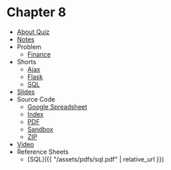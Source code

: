 # Chapter 8

* [About Quiz](https://docs.cs50.net/2018/fall/quiz/about.html)
* [Notes](notes)
* Problem
  * [Finance](https://docs.cs50.net/2019/ap/problems/finance/finance.html)
* Shorts
  * [Ajax](https://www.youtube.com/watch?v=dQcBs4S-wEQ)
  * [Flask](https://www.youtube.com/watch?v=X0dwkDh8kwA)
  * [SQL](https://www.youtube.com/watch?v=AywtnUjQ6X4)
* [Slides](https://cdn.cs50.net/2018/fall/lectures/8/lecture8.pdf)
* Source Code
  * [Google Spreadsheet](https://docs.google.com/spreadsheets/d/1lOcpedVe1TeT5cByAlkBnN0vU-TkU6XQJDeplWktY7k/edit?usp=sharing)
  * [Index](https://cdn.cs50.net/2018/fall/lectures/8/src8/)
  * [PDF](https://cdn.cs50.net/2018/fall/lectures/8/src8.pdf)
  * [Sandbox](https://sandbox.cs50.io/5cb25506-2dda-44df-a5b1-c11e17e76915)
  * [ZIP](https://cdn.cs50.net/2018/fall/lectures/8/src8.zip)
* [Video](https://video.cs50.net/2018/fall/lectures/8)
* Reference Sheets
  * [SQL]({{ "/assets/pdfs/sql.pdf" | relative_url }})